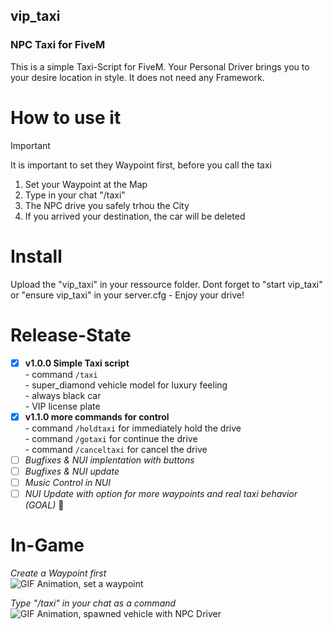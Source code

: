 ## vip_taxi
### NPC Taxi for FiveM

This is a simple Taxi-Script for FiveM. Your Personal Driver brings you to your desire location in style. It does not need any Framework.

# **How to use it**  
> [!IMPORTANT]  
> It is important to set they Waypoint first, before you call the taxi  
1. Set your Waypoint at the Map
2. Type in your chat "/taxi"
3. The NPC drive you safely trhou the City
4. If you arrived your destination, the car will be deleted

# **Install**

Upload the "vip_taxi" in your ressource folder. Dont forget to "start vip_taxi" or "ensure vip_taxi" in your server.cfg - Enjoy your drive!  

# Release-State
- [x] **v1.0.0 Simple Taxi script**  
      - command `/taxi`  
      - super_diamond vehicle model for luxury feeling  
      - always black car  
      - VIP license plate  
- [x] **v1.1.0 more commands for control**  
      - command `/holdtaxi` for immediately hold the drive  
      - command `/gotaxi` for continue the drive  
      - command `/canceltaxi` for cancel the drive  
- [ ] *Bugfixes & NUI implentation with buttons*
- [ ] *Bugfixes & NUI update*
- [ ] *Music Control in NUI*
- [ ] *NUI Update with option for more waypoints and real taxi behavior (GOAL)* :tada:

# **In-Game**
*Create a Waypoint first*  
![GIF Animation, set a waypoint](https://i.postimg.cc/6327rXhM/waypoint.gif)  
  
*Type "/taxi" in your chat as a command*  
![GIF Animation, spawned vehicle with NPC Driver](https://i.postimg.cc/9FG7gcHS/drive.gif)
